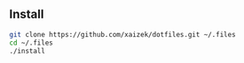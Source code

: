 ## Install

```bash
git clone https://github.com/xaizek/dotfiles.git ~/.files
cd ~/.files
./install
```
